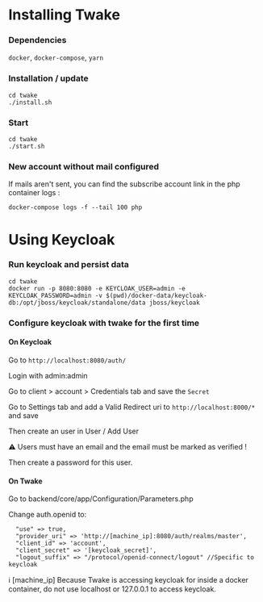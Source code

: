 # Installing Twake

### Dependencies

`docker`, `docker-compose`, `yarn`

### Installation / update

```
cd twake
./install.sh
```

### Start

```
cd twake
./start.sh
```

### New account without mail configured

If mails aren't sent, you can find the subscribe account link in the php container logs :

`docker-compose logs -f --tail 100 php`

# Using Keycloak

### Run keycloak and persist data

```
cd twake
docker run -p 8080:8080 -e KEYCLOAK_USER=admin -e KEYCLOAK_PASSWORD=admin -v $(pwd)/docker-data/keycloak-db:/opt/jboss/keycloak/standalone/data jboss/keycloak
```

### Configure keycloak with twake for the first time

#### On Keycloak

Go to `http://localhost:8080/auth/`

Login with admin:admin

Go to client > account > Credentials tab and save the `Secret`

Go to Settings tab and add a Valid Redirect uri to `http://localhost:8000/*` and save

Then create an user in User / Add User

⚠️ Users must have an email and the email must be marked as verified !

Then create a password for this user.

#### On Twake

Go to backend/core/app/Configuration/Parameters.php

Change auth.openid to:

```
  "use" => true,
  "provider_uri" => 'http://[machine_ip]:8080/auth/realms/master',
  "client_id" => 'account',
  "client_secret" => '[keycloak_secret]',
  "logout_suffix" => "/protocol/openid-connect/logout" //Specific to keycloak
```

ℹ️ [machine_ip] Because Twake is accessing keycloak for inside a docker container, do not use localhost or 127.0.0.1 to access keycloak.
